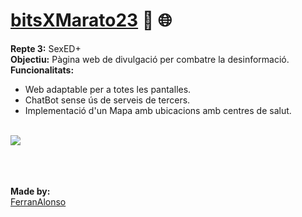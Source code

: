# [bitsXMarato23](https://bits-x-marato23.vercel.app/) 🔐 🌐
**Repte 3:** SexED+ <br>
**Objectiu:** Pàgina web de divulgació per combatre la desinformació. <br>
**Funcionalitats:** 
- Web adaptable per a totes les pantalles.
- ChatBot sense ús de serveis de tercers.
- Implementació d'un Mapa amb ubicacions amb centres de salut.

<br>

<img src="https://raw.githubusercontent.com/impulsado/bitsXMarato23/main/images/banner.jpg"/>

<br><br><br>
**Made by:** <br>
[FerranAlonso](https://github.com/FerranAlonso)<br>